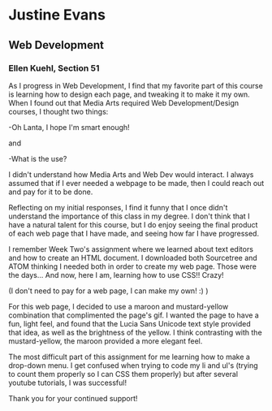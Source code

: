 # Justine Evans

## Web Development

### Ellen Kuehl, Section 51

As I progress in Web Development, I find that my favorite part of this course is learning how to design each page, and tweaking it to make it my own. When I found out that Media Arts required Web Development/Design courses, I thought two things:

-Oh Lanta, I hope I'm smart enough!

and

-What is the use?

I didn't understand how Media Arts and Web Dev would interact. I always assumed that if I ever needed a webpage to be made, then I could reach out and pay for it to be done.


Reflecting on my initial responses, I find it funny that I once didn't understand the importance of this class in my degree. I don't think that I have a natural talent for this course, but I do enjoy seeing the final product of each web page that I have made, and seeing how far I have progressed.

I remember Week Two's assignment where we learned about text editors and how to create an HTML document. I downloaded both Sourcetree and ATOM thinking I needed both in order to create my web page. Those were the days... And now, here I am, learning how to use CSS!! Crazy!

(I don't need to pay for a web page, I can make my own! :) )

For this web page, I decided to use a maroon and mustard-yellow combination that complimented the page's gif. I wanted the page to have a fun, light feel, and found that the Lucia Sans Unicode text style provided that idea, as well as the brightness of the yellow. I think contrasting with the mustard-yellow, the maroon provided a more elegant feel.

The most difficult part of this assignment for me learning how to make a drop-down menu. I get confused when trying to code my li and ul's (trying to count them properly so I can CSS them properly) but after several youtube tutorials, I was successful!

Thank you for your continued support!
